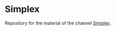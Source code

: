 # Simplex

Repository for the material of the channel [Simplex](https://www.youtube.com/channel/UCSF8jLnF205pcWJNIWkZ0UA).
